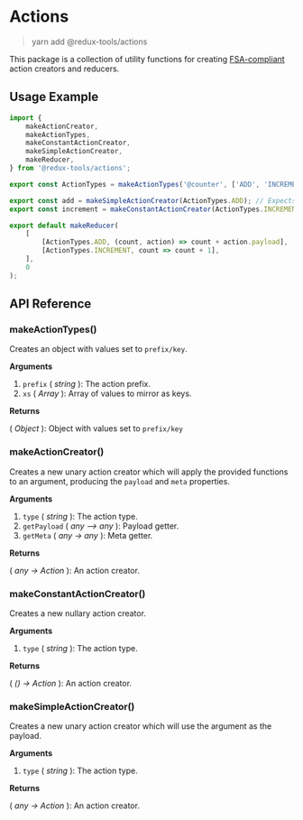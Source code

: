 # Actions

> yarn add @redux-tools/actions

This package is a collection of utility functions for creating [FSA-compliant](https://github.com/redux-utilities/flux-standard-action) action creators and reducers.

## Usage Example

```js
import {
	makeActionCreator,
	makeActionTypes,
	makeConstantActionCreator,
	makeSimpleActionCreator,
	makeReducer,
} from '@redux-tools/actions';

export const ActionTypes = makeActionTypes('@counter', ['ADD', 'INCREMENT']);

export const add = makeSimpleActionCreator(ActionTypes.ADD); // Expects 1 arg.
export const increment = makeConstantActionCreator(ActionTypes.INCREMENT); // Expects 0 args.

export default makeReducer(
	[
		[ActionTypes.ADD, (count, action) => count + action.payload],
		[ActionTypes.INCREMENT, count => count + 1],
	],
	0
);
```

## API Reference

### makeActionTypes()

Creates an object with values set to `prefix/key`.

**Arguments**

1. `prefix` ( _string_ ): The action prefix.
2. `xs` ( _Array_ ): Array of values to mirror as keys.

**Returns**

( _Object_ ): Object with values set to `prefix/key`

### makeActionCreator()

Creates a new unary action creator which will apply the provided functions to an argument, producing
the `payload` and `meta` properties.

**Arguments**

1. `type` ( _string_ ): The action type.
2. `getPayload` ( _any –> any_ ): Payload getter.
3. `getMeta` ( _any -> any_ ): Meta getter.

**Returns**

( _any -> Action_ ): An action creator.

### makeConstantActionCreator()

Creates a new nullary action creator.

**Arguments**

1. `type` ( _string_ ): The action type.

**Returns**

( _() -> Action_ ): An action creator.

### makeSimpleActionCreator()

Creates a new unary action creator which will use the argument as the payload.

**Arguments**

1. `type` ( _string_ ): The action type.

**Returns**

( _any -> Action_ ): An action creator.

